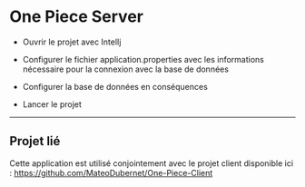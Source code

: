 ﻿# One Piece Server
 - Ouvrir le projet avec IntelIj
 
 - Configurer le fichier application.properties avec les informations nécessaire pour la connexion avec la base de données
 - Configurer la base de données en conséquences

 - Lancer le projet

 ---

## Projet lié
Cette application est utilisé conjointement avec le projet client disponible ici :
https://github.com/MateoDubernet/One-Piece-Client



